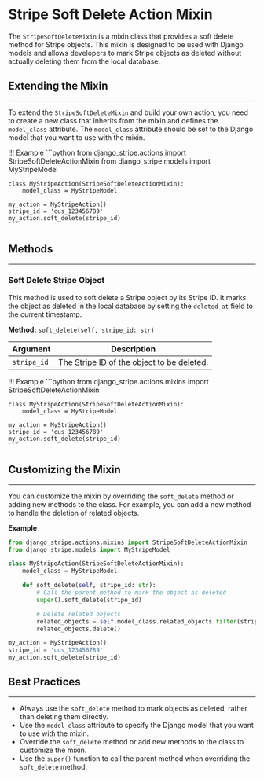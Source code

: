 Stripe Soft Delete Action Mixin
======================================

The `StripeSoftDeleteMixin` is a mixin class that provides a soft delete method for Stripe objects. This mixin is designed to be used with Django models and allows developers to mark Stripe objects as deleted without actually deleting them from the local database.

## Extending the Mixin
----------------------

To extend the `StripeSoftDeleteMixin` and build your own action, you need to create a new class that inherits from the mixin and defines the `model_class` attribute. The `model_class` attribute should be set to the Django model that you want to use with the mixin.

!!! Example
    ```python
    from django_stripe.actions import StripeSoftDeleteActionMixin
    from django_stripe.models import MyStripeModel

    class MyStripeAction(StripeSoftDeleteActionMixin):
        model_class = MyStripeModel

    my_action = MyStripeAction()
    stripe_id = 'cus_123456789'
    my_action.soft_delete(stripe_id)
    ```

## Methods
------------

### Soft Delete Stripe Object

This method is used to soft delete a Stripe object by its Stripe ID. It marks the object as deleted in the local database by setting the `deleted_at` field to the current timestamp.

**Method:** `soft_delete(self, stripe_id: str)`

| Argument    | Description |
|-------------| --- |
| `stripe_id` | The Stripe ID of the object to be deleted. |

!!! Example
    ```python
    from django_stripe.actions.mixins import StripeSoftDeleteActionMixin

    class MyStripeAction(StripeSoftDeleteActionMixin):
        model_class = MyStripeModel

    my_action = MyStripeAction()
    stripe_id = 'cus_123456789'
    my_action.soft_delete(stripe_id)
    ```

## Customizing the Mixin
-------------------------

You can customize the mixin by overriding the `soft_delete` method or adding new methods to the class. For example, you can add a new method to handle the deletion of related objects.

**Example**
```python
from django_stripe.actions.mixins import StripeSoftDeleteActionMixin
from django_stripe.models import MyStripeModel

class MyStripeAction(StripeSoftDeleteActionMixin):
    model_class = MyStripeModel

    def soft_delete(self, stripe_id: str):
        # Call the parent method to mark the object as deleted
        super().soft_delete(stripe_id)

        # Delete related objects
        related_objects = self.model_class.related_objects.filter(stripe_id=stripe_id)
        related_objects.delete()

my_action = MyStripeAction()
stripe_id = 'cus_123456789'
my_action.soft_delete(stripe_id)
```

## Best Practices
------------------

* Always use the `soft_delete` method to mark objects as deleted, rather than deleting them directly.
* Use the `model_class` attribute to specify the Django model that you want to use with the mixin.
* Override the `soft_delete` method or add new methods to the class to customize the mixin.
* Use the `super()` function to call the parent method when overriding the `soft_delete` method.
